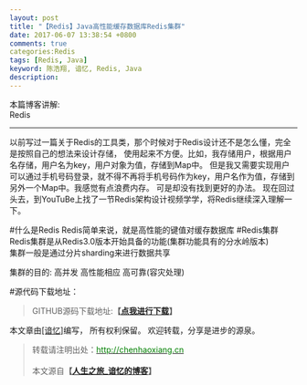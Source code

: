 ```yaml
---
layout: post
title: "【Redis】Java高性能缓存数据库Redis集群"
date: 2017-06-07 13:38:54 +0800
comments: true
categories:Redis
tags: [Redis, Java]
keyword: 陈浩翔, 谙忆, Redis, Java
description:  
---
```


本篇博客讲解:  
Redis

<!-- more -->
----------

以前写过一篇关于Redis的工具类，那个时候对于Redis设计还不是怎么懂，完全是按照自己的想法来设计存储，
使用起来不方便。比如，我存储用户，根据用户名存储，用户名为key，用户对象为值，存储到Map中。
但是我又需要实现用户可以通过手机号码登录，就不得不再将手机号码作为key，用户名作为值，存储到另外一个Map中。我感觉有点浪费内存。
可是却没有找到更好的办法。
现在回过头去，到YouTuBe上找了一节Redis架构设计视频学学，将Redis继续深入理解一下。

#什么是Redis
Redis简单来说，就是高性能的键值对缓存数据库
#Redis集群
Redis集群是从Redis3.0版本开始具备的功能(集群功能具有的分水岭版本)  
集群一般是通过分片sharding来进行数据共享  

集群的目的:
高并发
高性能相应
高可靠(容灾处理)



#源代码下载地址：
<blockquote cite='陈浩翔'>
GITHUB源码下载地址:<strong>【<a href='http://chenhaoxiang.cn' target='_blank'>点我进行下载</a>】</strong></p>
</blockquote>


本文章由<a href="http://chenhaoxiang.cn/">[谙忆]</a>编写， 所有权利保留。 
欢迎转载，分享是进步的源泉。
<blockquote cite='陈浩翔'>
<p background-color='#D3D3D3'>转载请注明出处：<a href='http://chenhaoxiang.cn'><font color="green">http://chenhaoxiang.cn</font></a><br><br>
本文源自<strong>【<a href='http://chenhaoxiang.cn' target='_blank'>人生之旅_谙忆的博客</a>】</strong></p>
</blockquote>

